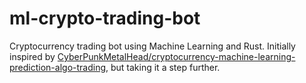 # ml-crypto-trading-bot
Cryptocurrency trading bot using Machine Learning and Rust. Initially inspired by [CyberPunkMetalHead/cryptocurrency-machine-learning-prediction-algo-trading](https://github.com/CyberPunkMetalHead/cryptocurrency-machine-learning-prediction-algo-trading), but taking it a step further.
